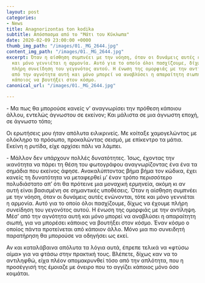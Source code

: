 ```yaml
---
layout: post
categories:
- News
title: Anagnorizontas ton kodika
subtitle: Απόσπασμα από το "Μάτι του Κύκλωπα"
date: 2020-02-09 23:00:00 +0000
thumb_img_path: "/images/01._MG_2644.jpg"
content_img_path: "/images/01._MG_2644.jpg"
excerpt: Όταν η αίσθηση συμπνέει με την νόηση, όταν οι δυνάμεις αυτές ενώνονται, τότε
  και μόνο γεννιέται η αρμονία. Αυτό για το οποίο όλοι πασχίζουμε, δίχως να έχουμε
  πλήρη συνείδηση του γεγονότος αυτού. Η ένωση της ομορφιάς με την αντίληψη. Μέσ’
  από την αγνότητα αυτή και μόνο μπορεί να αναβλύσει η απαραίτητη σιωπή, για να μπορέσει
  κάποιος να βουτήξει στον κόσμο.
canonical_url: "/images/01._MG_2644.jpg"

---
```

\- Μα πως θα μπορούσε κανείς ν’ αναγνωρίσει την πρόθεση κάποιου άλλου, εντελώς άγνωστου σε εκείνον; Και μάλιστα σε μια άγνωστη εποχή, σε άγνωστο τόπο;

Οι ερωτήσεις μου ήταν απόλυτα ειλικρινείς. Με κοίταξε χαμογελώντας με ολόκληρο το πρόσωπο, προκαλώντας σεισμό, με επίκεντρο τα μάτια. Εκείνη η ρυτίδα, είχε αρχίσει πάλι να λάμπει.

\- Μάλλον δεν υπάρχουν πολλές δυνατότητες. Ίσως, έχοντας την ικανότητα να πάρει τη θέση του φωτογράφου αναγνωρίζοντας ένα ένα τα σημάδια που εκείνος άφησε. Ανακαλύπτοντας βήμα βήμα τον κώδικα, έχει κανείς τη δυνατότητα να μεταφερθεί μ’ έναν τρόπο περισσότερο πολυδιάστατο απ’ ότι θα πρότεινε μια μοναχική ερμηνεία, ακόμη κι αν αυτή είναι βασισμένη σε σημαντικές υποθέσεις. Όταν η αίσθηση συμπνέει με την νόηση, όταν οι δυνάμεις αυτές ενώνονται, τότε και μόνο γεννιέται η αρμονία. Αυτό για το οποίο όλοι πασχίζουμε, δίχως να έχουμε πλήρη συνείδηση του γεγονότος αυτού. Η ένωση της ομορφιάς με την αντίληψη. Μέσ’ από την αγνότητα αυτή και μόνο μπορεί να αναβλύσει η απαραίτητη σιωπή, για να μπορέσει κάποιος να βουτήξει στον κόσμο. Έναν κόσμο ο οποίος πάντα προτείνεται από κάποιον άλλο. Μόνο μια πιο συνειδητή παρατήρηση θα μπορούσε να οδηγήσει ως εκεί.

Αν και καταλάβαινα απόλυτα τα λόγια αυτά, έπρεπε τελικά να «φτύσω αίμα» για να φτάσω στην πρακτική τους. Βλέπετε, δίχως καν να το αντιληφθώ, είχα πλέον απομακρυνθεί τόσο από την απλότητα, που η προσέγγισή της έμοιαζε με όνειρο που το αγγίζει κάποιος μόνο όσο κοιμάται.